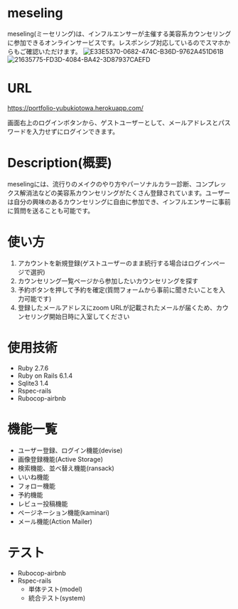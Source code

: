 # meseling

meseling(ミーセリング)は、インフルエンサーが主催する美容系カウンセリングに参加できるオンラインサービスです。レスポンシブ対応しているのでスマホからもご確認いただけます。
![E33E5370-0682-474C-B36D-9762A451D61B](https://user-images.githubusercontent.com/106332074/213484803-f22cb2ec-8c93-4b72-95ea-b59a4b274246.jpeg)
![21635775-FD3D-4084-BA42-3D87937CAEFD](https://user-images.githubusercontent.com/106332074/213485137-881cbf99-3f32-426f-8ee9-8585641bd3b6.jpeg)
# URL
https://portfolio-yubukiotowa.herokuapp.com/

画面右上のログインボタンから、ゲストユーザーとして、メールアドレスとパスワードを入力せずにログインできます。


# Description(概要)

meselingには、流行りのメイクのやり方やパーソナルカラー診断、コンプレックス解消法などの美容系カウンセリングがたくさん登録されています。ユーザーは自分の興味のあるカウンセリングに自由に参加でき、インフルエンサーに事前に質問を送ることも可能です。


# 使い方

1. アカウントを新規登録(ゲストユーザーのまま続行する場合はログインページで選択)
2. カウンセリング一覧ページから参加したいカウンセリングを探す
3. 予約ボタンを押して予約を確定(質問フォームから事前に聞きたいことを入力可能です)
4. 登録したメールアドレスにzoom URLが記載されたメールが届くため、カウンセリング開始日時に入室してください


# 使用技術

* Ruby 2.7.6
* Ruby on Rails 6.1.4
* Sqlite3 1.4
* Rspec-rails
* Rubocop-airbnb


# 機能一覧

* ユーザー登録、ログイン機能(devise) 
* 画像登録機能(Active Storage)
* 検索機能、並べ替え機能(ransack)
* いいね機能
* フォロー機能
* 予約機能
* レビュー投稿機能
* ページネーション機能(kaminari)
* メール機能(Action Mailer)


# テスト  

* Rubocop-airbnb
* Rspec-rails
    * 単体テスト(model)
    * 統合テスト(system)
